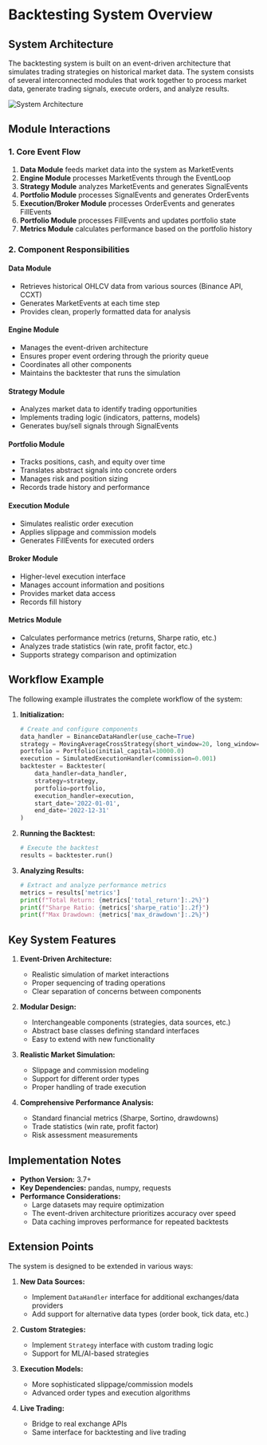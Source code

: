 # Backtesting System Overview

## System Architecture

The backtesting system is built on an event-driven architecture that simulates trading strategies on historical market data. The system consists of several interconnected modules that work together to process market data, generate trading signals, execute orders, and analyze results.

![System Architecture](https://mermaid.ink/img/pako:eNqNkk1PwzAMhv-KlROgftBGD7umg23AJmCHijYXL3YX09TNzToKVdX_zmnXlYkg4pR874sfx_aCnPUMWUTNb82mRk_PXokCNtgxXXPTgnSthQ0aZ8DEj21sWRDGwecgVq9iDctyKMr3IQCWxWQIr2u8rWrktgNyJo4aBXFOG9QXnXNjTnmJJQZXs-sLUTr0dFTYWAZ1aJtTvZj66OYBVtX-oOCMdRhwFjM4sjajXcIKO8WrI8YCNqNRYs4o9-iEv-4Ot3xMgzgqC9jxWXr9gvLQCGzQfM1RQpJb8QWTnK-yJL3KIH1-1I-P70G2FZwfRqVr7AzhsB_YO4IFsJkxDVKe0ey4d8JomMUutvhX_YbN7pQ31u7MoONrVJA3XJXKrQrbvj_f2XTnOHo2dUVP0jDmmFnSa1KV6vkr_Dh0UxLI17BFZyJL-Y_-JqTUW_QpZj86Pz0HY8QR7rBaKqrT24vvnq8dHAKyFqX7IOs87P8A5bDr1A?type=png)

## Module Interactions

### 1. Core Event Flow
1. **Data Module** feeds market data into the system as MarketEvents
2. **Engine Module** processes MarketEvents through the EventLoop
3. **Strategy Module** analyzes MarketEvents and generates SignalEvents
4. **Portfolio Module** processes SignalEvents and generates OrderEvents
5. **Execution/Broker Module** processes OrderEvents and generates FillEvents
6. **Portfolio Module** processes FillEvents and updates portfolio state
7. **Metrics Module** calculates performance based on the portfolio history

### 2. Component Responsibilities

#### Data Module
- Retrieves historical OHLCV data from various sources (Binance API, CCXT)
- Generates MarketEvents at each time step
- Provides clean, properly formatted data for analysis

#### Engine Module
- Manages the event-driven architecture
- Ensures proper event ordering through the priority queue
- Coordinates all other components
- Maintains the backtester that runs the simulation

#### Strategy Module
- Analyzes market data to identify trading opportunities
- Implements trading logic (indicators, patterns, models)
- Generates buy/sell signals through SignalEvents

#### Portfolio Module
- Tracks positions, cash, and equity over time
- Translates abstract signals into concrete orders
- Manages risk and position sizing
- Records trade history and performance

#### Execution Module
- Simulates realistic order execution
- Applies slippage and commission models
- Generates FillEvents for executed orders

#### Broker Module
- Higher-level execution interface
- Manages account information and positions
- Provides market data access
- Records fill history

#### Metrics Module
- Calculates performance metrics (returns, Sharpe ratio, etc.)
- Analyzes trade statistics (win rate, profit factor, etc.)
- Supports strategy comparison and optimization

## Workflow Example

The following example illustrates the complete workflow of the system:

1. **Initialization:**
   ```python
   # Create and configure components
   data_handler = BinanceDataHandler(use_cache=True)
   strategy = MovingAverageCrossStrategy(short_window=20, long_window=50)
   portfolio = Portfolio(initial_capital=10000.0)
   execution = SimulatedExecutionHandler(commission=0.001)
   backtester = Backtester(
       data_handler=data_handler,
       strategy=strategy,
       portfolio=portfolio,
       execution_handler=execution,
       start_date='2022-01-01',
       end_date='2022-12-31'
   )
   ```

2. **Running the Backtest:**
   ```python
   # Execute the backtest
   results = backtester.run()
   ```

3. **Analyzing Results:**
   ```python
   # Extract and analyze performance metrics
   metrics = results['metrics']
   print(f"Total Return: {metrics['total_return']:.2%}")
   print(f"Sharpe Ratio: {metrics['sharpe_ratio']:.2f}")
   print(f"Max Drawdown: {metrics['max_drawdown']:.2%}")
   ```

## Key System Features

1. **Event-Driven Architecture:**
   - Realistic simulation of market interactions
   - Proper sequencing of trading operations
   - Clear separation of concerns between components

2. **Modular Design:**
   - Interchangeable components (strategies, data sources, etc.)
   - Abstract base classes defining standard interfaces
   - Easy to extend with new functionality

3. **Realistic Market Simulation:**
   - Slippage and commission modeling
   - Support for different order types
   - Proper handling of trade execution

4. **Comprehensive Performance Analysis:**
   - Standard financial metrics (Sharpe, Sortino, drawdowns)
   - Trade statistics (win rate, profit factor)
   - Risk assessment measurements

## Implementation Notes

- **Python Version:** 3.7+
- **Key Dependencies:** pandas, numpy, requests
- **Performance Considerations:** 
  - Large datasets may require optimization
  - The event-driven architecture prioritizes accuracy over speed
  - Data caching improves performance for repeated backtests

## Extension Points

The system is designed to be extended in various ways:

1. **New Data Sources:**
   - Implement `DataHandler` interface for additional exchanges/data providers
   - Add support for alternative data types (order book, tick data, etc.)

2. **Custom Strategies:**
   - Implement `Strategy` interface with custom trading logic
   - Support for ML/AI-based strategies

3. **Execution Models:**
   - More sophisticated slippage/commission models
   - Advanced order types and execution algorithms

4. **Live Trading:**
   - Bridge to real exchange APIs
   - Same interface for backtesting and live trading 